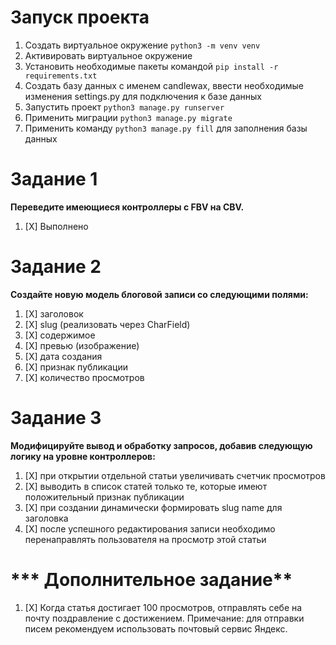 # **Запуск проекта**
1. Создать виртуальное окружение `python3 -m venv venv`
2. Активировать виртуальное окружение
3. Установить необходимые пакеты командой `pip install -r requirements.txt`
4. Создать базу данных с именем candlewax, ввести необходимые изменения settings.py для подключения к базе данных
5. Запустить проект `python3 manage.py runserver`
6. Применить миграции `python3 manage.py migrate`
7. Применить команду `python3 manage.py fill` для заполнения базы данных


# **Задание 1**

**Переведите имеющиеся контроллеры с FBV на CBV.**

1. [X] Выполнено


# **Задание 2**

**Создайте новую модель блоговой записи со следующими полями:**

1. [X] заголовок
2. [X] slug (реализовать через CharField) 
3. [X] содержимое
4. [X] превью (изображение)
5. [X] дата создания
6. [X] признак публикации
7. [X] количество просмотров

# **Задание 3**

**Модифицируйте вывод и обработку запросов, добавив следующую логику на уровне контроллеров:**

1. [X] при открытии отдельной статьи увеличивать счетчик просмотров
2. [X] выводить в список статей только те, которые имеют положительный признак публикации
3. [X] при создании динамически формировать slug name для заголовка
4. [X] после успешного редактирования записи необходимо перенаправлять пользователя на просмотр этой статьи

# *** Дополнительное задание**

1. [X] Когда статья достигает 100 просмотров, отправлять себе на почту поздравление с достижением.
Примечание: для отправки писем рекомендуем использовать почтовый сервис Яндекс.